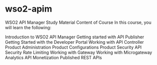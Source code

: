 # wso2-apim
WSO2 API Manager Study Material
Content of Course
In this course, you will learn the following:

Introduction to WSO2 API Manager
Getting started with API Publisher
Getting Started with the Developer Portal
Working with API Controller 
Product Administration
Product Configurations
Product Security
API Security
Rate Limiting
Working with Gateway
Working with Microgateway
Analytics 
API Monetization
Published REST APIs 
